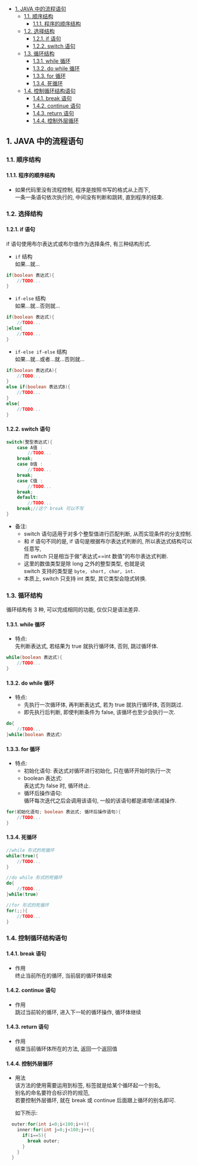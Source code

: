 <!-- TOC -->

- [1. JAVA 中的流程语句](#1-java-中的流程语句)
  - [1.1. 顺序结构](#11-顺序结构)
    - [1.1.1. 程序的顺序结构](#111-程序的顺序结构)
  - [1.2. 选择结构](#12-选择结构)
    - [1.2.1. if 语句](#121-if-语句)
    - [1.2.2. switch 语句](#122-switch-语句)
  - [1.3. 循环结构](#13-循环结构)
    - [1.3.1. while 循环](#131-while-循环)
    - [1.3.2. do while 循环](#132-do-while-循环)
    - [1.3.3. for 循环](#133-for-循环)
    - [1.3.4. 死循环](#134-死循环)
  - [1.4. 控制循环结构语句](#14-控制循环结构语句)
    - [1.4.1. break 语句](#141-break-语句)
    - [1.4.2. continue 语句](#142-continue-语句)
    - [1.4.3. return 语句](#143-return-语句)
    - [1.4.4. 控制外层循环](#144-控制外层循环)

<!-- /TOC -->

## 1. JAVA 中的流程语句

### 1.1. 顺序结构

#### 1.1.1. 程序的顺序结构  
- 如果代码里没有流程控制, 程序是按照书写的格式从上而下,  
  一条一条语句依次执行的, 中间没有判断和跳转, 直到程序的结束.

### 1.2. 选择结构

#### 1.2.1. if 语句
if 语句使用布尔表达式或布尔值作为选择条件, 有三种结构形式.
- `if` 结构   
  如果...就...
```java
if(boolean 表达式){
    //TODO...
}
```

- `if-else` 结构     
  如果...就...否则就...
```java
if(boolean 表达式){
    //TODO...
}else{
    //TODO...
}
```

- `if-else if-else` 结构    
  如果...就...或者...就...否则就...
```java
if(boolean 表达式A){
    //TODO...
}
else if(boolean 表达式B){
    //TODO...
}
else{
    //TODO...
}
```

#### 1.2.2. switch 语句
```java
switch(整型表达式){
    case A值 :
        //TODO...
    break;
    case B值 :
        //TODO...
    break;
    case C值 :
        //TODO...
    break;
    default:
        //TODO...
    break;//这个 break 可以不写
}  
```
- 备注:  
  - switch 语句适用于对多个整型值进行匹配判断, 从而实现条件的分支控制.  
  - 和 if 语句不同的是, if 语句是根据布尔表达式判断的, 所以表达式结构可以任意写,    
  而 switch 只是相当于做"表达式==int 数值"的布尔表达式判断.  
  - 这里的数值类型是除 long 之外的整型类型, 也就是说  
  switch 支持的类型是 `byte, short, char, int.`  
  - 本质上, switch 只支持 int 类型, 其它类型会隐式转换.

### 1.3. 循环结构
循环结构有 3 种, 可以完成相同的功能, 仅仅只是语法差异.

#### 1.3.1. while 循环
- 特点:  
  先判断表达式, 若结果为 true 就执行循环体, 否则, 跳过循环体.

```java
while(boolean 表达式){
    //TODO...
}
```

#### 1.3.2. do while 循环
- 特点:  
  - 先执行一次循环体, 再判断表达式, 若为 true 就执行循环体, 否则跳过.  
  - 即先执行后判断, 即使判断条件为 false, 该循环也至少会执行一次.

```java
do{
    //TODO...
}while(boolean 表达式)
```

#### 1.3.3. for 循环
- 特点:  
  - 初始化语句: 
    表达式对循环进行初始化, 只在循环开始时执行一次
  - boolean 表达式:  
    表达式为 false 时, 循环终止.
  - 循环后操作语句:   
    循环每次迭代之后会调用该语句, 一般的该语句都是递增/递减操作.
```java
for(初始化语句; boolean 表达式; 循环后操作语句){
    //TODO...
}
```

#### 1.3.4. 死循环
```java
//while 形式的死循环
while(true){
    //TODO...
}

//do while 形式的死循环
do{
    //TODO...
}while(true)

//for 形式的死循环
for(;;){
    //TODO...
}
```

### 1.4. 控制循环结构语句

#### 1.4.1. break 语句
- 作用  
  终止当前所在的循环, 当前层的循环体结束


#### 1.4.2. continue 语句
- 作用  
  跳过当前轮的循环, 进入下一轮的循环操作, 循环体继续

#### 1.4.3. return 语句
- 作用  
  结束当前循环体所在的方法, 返回一个返回值

#### 1.4.4. 控制外层循环
- 用法  
  该方法的使用需要运用到标签, 标签就是给某个循环起一个别名,  
  别名的命名要符合标识符的规范,  
  若要控制外层循环, 就在 break 或 continue 后面跟上循环的别名即可.

  如下所示:
```java
  outer:for(int i=0;i<100;i++){
    inner:for(int j=0;j<100;j++){
      if(i==5){
        break outer;
      }
    }
  }
```


